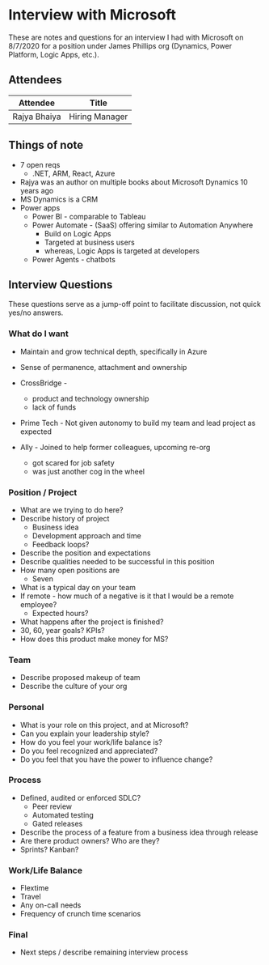 # Interview with Microsoft

These are notes and questions for an interview I had with Microsoft on 8/7/2020 for a position under James Phillips org (Dynamics, Power Platform, Logic Apps, etc.).

## Attendees

| Attendee     | Title          |
| ------------ | -------------- |
| Rajya Bhaiya | Hiring Manager |

## Things of note

- 7 open reqs
  - .NET, ARM, React, Azure
- Rajya was an author on multiple books about Microsoft Dynamics 10 years ago
- MS Dynamics is a CRM
- Power apps
  - Power BI - comparable to Tableau
  - Power Automate - (SaaS) offering similar to Automation Anywhere
    - Build on Logic Apps
    - Targeted at business users
    - whereas, Logic Apps is targeted at developers
  - Power Agents - chatbots

## Interview Questions

These questions serve as a jump-off point to facilitate discussion, not quick yes/no answers.

### What do I want

- Maintain and grow technical depth, specifically in Azure
- Sense of permanence, attachment and ownership

- CrossBridge -

  - product and technology ownership
  - lack of funds

- Prime Tech - Not given autonomy to build my team and lead project as expected
- Ally - Joined to help former colleagues, upcoming re-org
  - got scared for job safety
  - was just another cog in the wheel

### Position / Project

- What are we trying to do here?
- Describe history of project
  - Business idea
  - Development approach and time
  - Feedback loops?
- Describe the position and expectations
- Describe qualities needed to be successful in this position
- How many open positions are
  - Seven
- What is a typical day on your team
- If remote - how much of a negative is it that I would be a remote employee?
  - Expected hours?
- What happens after the project is finished?
- 30, 60, year goals? KPIs?
- How does this product make money for MS?

### Team

- Describe proposed makeup of team
- Describe the culture of your org

### Personal

- What is your role on this project, and at Microsoft?
- Can you explain your leadership style?
- How do you feel your work/life balance is?
- Do you feel recognized and appreciated?
- Do you feel that you have the power to influence change?

### Process

- Defined, audited or enforced SDLC?
  - Peer review
  - Automated testing
  - Gated releases
- Describe the process of a feature from a business idea through release
- Are there product owners? Who are they?
- Sprints? Kanban?

### Work/Life Balance

- Flextime
- Travel
- Any on-call needs
- Frequency of crunch time scenarios

### Final

- Next steps / describe remaining interview process
